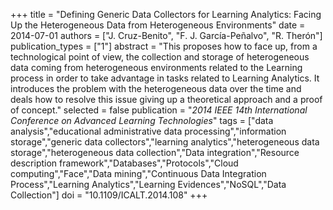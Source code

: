 +++
title = "Defining Generic Data Collectors for Learning Analytics: Facing Up the Heterogeneous Data from Heterogeneous Environments"
date = 2014-07-01
authors = ["J. Cruz-Benito", "F. J. García-Peñalvo", "R. Therón"]
publication_types = ["1"]
abstract = "This proposes how to face up, from a technological point of view, the collection and storage of heterogeneous data coming from heterogeneous environments related to the Learning process in order to take advantage in tasks related to Learning Analytics. It introduces the problem with the heterogeneous data over the time and deals how to resolve this issue giving up a theoretical approach and a proof of concept."
selected = false
publication = "*2014 IEEE 14th International Conference on Advanced Learning Technologies*"
tags = ["data analysis","educational administrative data processing","information storage","generic data collectors","learning analytics","heterogeneous data storage","heterogeneous data collection","Data integration","Resource description framework","Databases","Protocols","Cloud computing","Face","Data mining","Continuous Data Integration Process","Learning Analytics","Learning Evidences","NoSQL","Data Collection"]
doi = "10.1109/ICALT.2014.108"
+++
